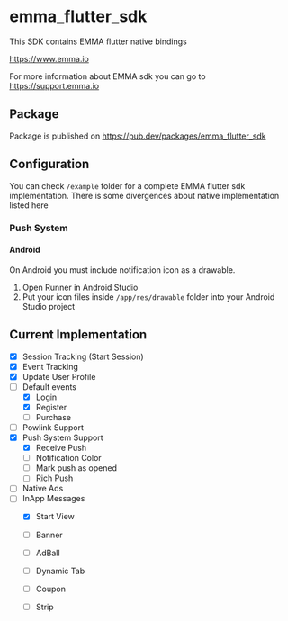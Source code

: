 # emma_flutter_sdk

This SDK contains EMMA flutter native bindings

https://www.emma.io

For more information about EMMA sdk you can go to https://support.emma.io

## Package

Package is published on https://pub.dev/packages/emma_flutter_sdk

## Configuration

You can check `/example` folder for a complete EMMA flutter sdk implementation. There is some divergences about native implementation listed here

### Push System

#### Android

On Android you must include notification icon as a drawable.

1. Open Runner in Android Studio
2. Put your icon files inside `/app/res/drawable` folder into your Android Studio project

## Current Implementation

- [x] Session Tracking (Start Session)
- [x] Event Tracking
- [x] Update User Profile
- [ ] Default events
  - [x] Login
  - [x] Register
  - [ ] Purchase
- [ ] Powlink Support
- [x] Push System Support
  - [x] Receive Push
  - [ ] Notification Color
  - [ ] Mark push as opened
  - [ ] Rich Push
- [ ] Native Ads
- [ ] InApp Messages
  - [x] Start View
  - [ ] Banner
  - [ ] AdBall
  - [ ] Dynamic Tab
  - [ ] Coupon
  - [ ] Strip
  